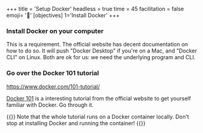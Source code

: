+++
title = 'Setup Docker'
headless = true
time = 45
facilitation = false
emoji= '🚢'
[objectives]
    1='Install Docker'
+++

### Install Docker on your computer

This is a requirement. The official website has decent documentation on how to do so. It will push "Docker Desktop" if you're on a Mac, and "Docker CLI" on Linux. Both are ok for us: we need the underlying program and CLI.

### Go over the Docker 101 tutorial

https://www.docker.com/101-tutorial/

[Docker 101](https://www.docker.com/101-tutorial/) is a interesting tutorial from the official website to get yourself familiar with Docker. Go through it.

{{<note type="tip" title="Complete the tutorial">}}
Note that the whole tutorial runs on a Docker container locally. Don't stop at installing Docker and running the container!
{{</note>}}
